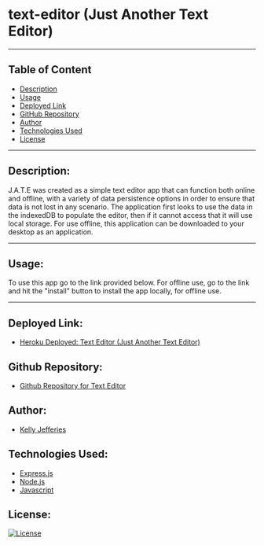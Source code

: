 # text-editor (Just Another Text Editor)

------
## Table of Content

- [Description](#description)
- [Usage](#usage)
- [Deployed Link](#deployed-link)
- [GitHub Repository](#github-repository)
- [Author](#author)  
- [Technologies Used](#technologies-used) 
- [License](#license)

------
## Description:  

J.A.T.E was created as a simple text editor app that can function both online and offline, with a variety of data persistence options in order to ensure that data is not lost in any scenario. The application first looks to use the data in the indexedDB to populate the editor, then if it cannot access that it will use local storage. For use offline, this application can be downloaded to your desktop as an application.

------
## Usage:

To use this app go to the link provided below.  For offline use, go to the link and hit the "install" button to install the app locally, for offline use.

------
## Deployed Link:

- [Heroku Deployed: Text Editor (Just Another Text Editor)](https://jate-kj.herokuapp.com/)

## Github Repository:

- [Github Repository for Text Editor](https://github.com/ksjefferies/text-editor)

## Author:

- [Kelly Jefferies](https://github.com/ksjefferies)

## Technologies Used:

- [Express.js](https://expressjs.com/)
- [Node.js](https://nodejs.org/en/)
- [Javascript](https://developer.mozilla.org/en-US/docs/Web/Javascript)

## License:

[![License](https://img.shields.io/badge/License-MIT%20License-Green)](http://choosealicense.com/licenses/mit/)